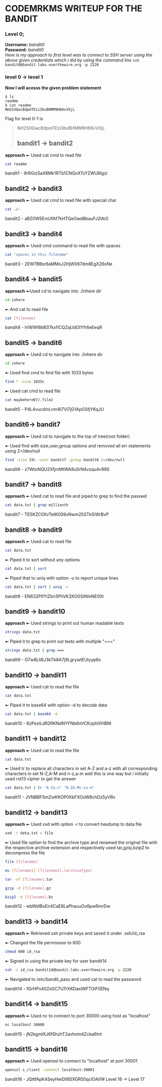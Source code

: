# CODEMRKMS WRITEUP FOR THE BANDIT

### Level 0;  
**Username:** *bandit0*  
**Password:** *bandit0*  
*Here is my approach to first level was to connect to SSH server using the above given credentials which i did by using the command line*
`ssh bandit0@bandit.labs.overthewire.org -p 2220`


### level 0 → level 1

**Now I will acesss the given problem statement**
```
$ ls
readme
$ cat readme
NH2SXQwcBdpmTEzi3bvBHMM9H66vVXjL
```
  
Flag for level 0-1 is
> NH2SXQwcBdpmTEzi3bvBHMM9H66vVXjL
> ## bandit1 → bandit2

**approach** ➼ Used cat cmd to read file

```bash
cat readme
```
bandit1 - 9rRGizSaX8Mk1RTb1CNQoXTcYZWU6lgzi

## bandit2 → bandit3

**approach** ➼ Used cat cmd to read file with special char

```bash
cat ./-
```
bandit2 - aBZ0W5EmUfAf7kHTQeOwd8bauFJ2lAiG

## bandit3 → bandit4

**approach** ➼ Used cmd command to read file with spaces

```bash
cat "spaces in this filename"
```
bandit3 - 2EW7BBsr6aMMoJ2HjW067dm8EgX26xNe

## bandit4 → bandit5

**approach** ➼Used cd to navigate into ./inhere dir

```bash
cd inhere
```
➼ And cat to read file

```bash
cat [filename]
```
bandit4 - lrIWWI6bB37kxfiCQZqUdOIYfr6eEeqR

## bandit5 → bandit6

**approach** ➼ Used cd to navigate into ./inhere dir

```bash
cd inhere
```
➼ Used find cmd to find file with 1033 bytes 

```bash
find * -size 1033c
```
➼ Used cat cmd to read file

```bash
cat maybehere07/.file2
```
bandit5 - P4L4vucdmLnm8I7Vl7jG1ApGSfjYKqJU

## bandit6→ bandit7

**approach** ➼ Used cd to navigate to the top of tree(root folder)

➼ Used find with size,user,group options and removed all err 
    statements using 2>/dev/null

```bash
find -size 33c -user bandit7 -group bandit6 2>/dev/null
```
bandit6 - z7WtoNQU2XfjmMtWA8u5rN4vzqu4v99S

## bandit7 → bandit8

**approach** ➼ Used cat to read file and piped to grep to find the passwd

```bash
cat data.txt | grep millionth
```
bandit7 - TESKZC0XvTetK0S9xNwm25STk5iWrBvP

## bandit8 → bandit9

**approach** ➼ Used cat to read file 

```bash
cat data.txt
```
➼ Piped it to sort without any options

```bash
cat data.txt | sort
```
➼ Piped that to uniq with option -u to report unique lines

```bash
cat data.txt | sort | uniq -u
```
bandit8 - EN632PlfYiZbn3PhVK3XOGSlNInNE00t

## bandit9 → bandit10

**approach** ➼ Used strings to print out human readable texts

```bash
strings data.txt
```
➼ Piped it to grep to print out texts with multiple "==="

```bash
strings data.txt | grep ===
```
bandit9 - G7w8LIi6J3kTb8A7j9LgrywtEUlyyp6s

## bandit10 → bandit11

**approach** ➼ Used cat to read the file

```bash
cat data.txt
```
➼ Piped it to base64 with option -d to decode data

```bash
cat data.txt | base64 -d
```
bandit10 - 6zPeziLdR2RKNdNYFNb6nVCKzphlXHBM
## bandit11 → bandit12

**approach** ➼ Used cat to read the file

```bash
cat data.txt
```
➼ Used tr to replace all characters in set A-Z and a-z with 
    all corresponding characters in set N-Z,A-M and n-z,a-m
    well this is one way but i initially used rot13 cipher to get the answer

```bash
cat data.txt | tr "A-Za-z" "N-ZA-Mn-za-m"
```
bandit11 -  JVNBBFSmZwKKOP0XbFXOoW8chDz5yVRv

## bandit12 → bandit13

**approach** ➼ Used xxd with option -r to convert hexdump to data file

```bash
xxd -r data.txt > file
```
➼ Used file option to find the archive type and renamed the 
    original file with the respective archive extension and 
    respectively used tar,gzip,bzip2 to decompress the file

```bash
file [filename]

mv [filename1] [filename2].[archiveType]

tar -xf [filename].tar

gzip -d [filename].gz 

bzip2 -d [filename].bz
```
bandit12 - wbWdlBxEir4CaE8LaPhauuOo6pwRmrDw

## bandit13 → bandit14

**approach** ➼ Retrieved ssh private keys and saved it under .ssh/id_rsa

➼ Changed the file permission to 600

```bash
chmod 600 id_rsa
```
➼ Signed in using the private key for user bandit14

```bash
ssh -i id_rsa bandit14@bandit.labs.overthewire.org -p 2220
```
➼ Navigated to /etc/bandit_pass and used cat to read the password

bandit14 - fGrHPx402xGC7U7rXKDaxiWFTOiF0ENq

## bandit14 → bandit15

**approach** ➼ Used nc to connect to port 30000 using host as "localhost"

```bash
nc localhost 30000
```
bandit15 - jN2kgmIXJ6fShzhT2avhotn4Zcka6tnt

## bandit15 → bandit16

**approach** ➼ Used openssl to connect to "localhost" at port 30001

```bash
openssl s_client -connect localhost:30001
```
bandit16 - JQttfApK4SeyHwDlI9SXGR50qclOAil1# Level 16 → Level 17

